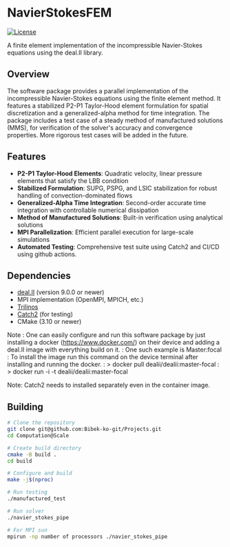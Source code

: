# NavierStokesFEM

[![License](https://img.shields.io/badge/License-BSD_3--Clause-blue.svg)](https://opensource.org/licenses/BSD-3-Clause)

A finite element implementation of the incompressible Navier-Stokes equations using the deal.II library.

## Overview

The software package provides a parallel implementation of the incompressible Navier-Stokes equations using the finite element method. It features a stabilized P2-P1 Taylor-Hood element formulation for spatial discretization and a generalized-alpha method for time integration. The package includes a test case of a steady method of manufactured solutions (MMS), for verification of the solver's accuracy and convergence properties. More rigorous test cases will be added in the future.

## Features

- **P2-P1 Taylor-Hood Elements**: Quadratic velocity, linear pressure elements that satisfy the LBB condition
- **Stabilized Formulation**: SUPG, PSPG, and LSIC stabilization for robust handling of convection-dominated flows
- **Generalized-Alpha Time Integration**: Second-order accurate time integration with controllable numerical dissipation
- **Method of Manufactured Solutions**: Built-in verification using analytical solutions
- **MPI Parallelization**: Efficient parallel execution for large-scale simulations
- **Automated Testing**: Comprehensive test suite using Catch2 and CI/CD using github actions.

## Dependencies

- [deal.II](https://www.dealii.org/) (version 9.0.0 or newer)
- MPI implementation (OpenMPI, MPICH, etc.)
- [Trilinos](https://trilinos.github.io/)
- [Catch2](https://github.com/catchorg/Catch2) (for testing)
- CMake (3.10 or newer)

Note : One can easily configure and run this software package by just installing a docker (https://www.docker.com/) on  their device and adding a deal.II image with everything build on it. 
     : One such example is Master:focal 
     : To install the image run this command on the device terminal after installing and running the docker.
     : > docker pull dealii/dealii:master-focal
     : > docker run -i -t dealii/dealii:master-focal
       
Note: Catch2 needs to installed separately even in the container image.

## Building

```bash
# Clone the repository
git clone git@github.com:Bibek-ko-git/Projects.git
cd Computation@Scale

# Create build directory
cmake -B build .
cd build

# Configure and build
make -j$(nproc)

# Run testing 
./manufactured_test

# Run solver
./navier_stokes_pipe

# For MPI sun
mpirun -np number of processors ./navier_stokes_pipe

